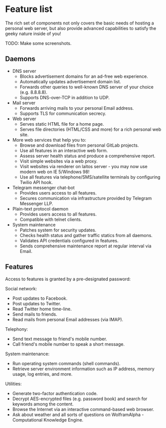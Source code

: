 # Feature list

The rich set of components not only covers the basic needs of hosting a personal web server,
but also provide advanced capabilities to satisfy the geeky nature inside of you!

TODO: Make some screenshots.

## Daemons
- DNS server
  * Blocks advertisement domains for an ad-free web experience.
  * Automatically updates advertisement domain list.
  * Forwards other queries to well-known DNS server of your choice (e.g. 8.8.8.8).
  * Supports DNS-over-TCP in addition to UDP.
- Mail server
  * Forwards arriving mails to your personal Email address.
  * Supports TLS for communication secrecy.
- Web server
  * Serves static HTML file for a home page.
  * Serves file directories (HTML/CSS and more) for a rich personal web site.
- More web services that help you to:
  * Browse and download files from personal GitLab projects.
  * Use all features in an interactive web form.
  * Assess server health status and produce a comprehensive report.
  * Visit simple websites via a web proxy.
  * Visit websites via renderer on laitos server - you may now use modern web on IE 5/Windows 98!
  * Use all features via telephone/SMS/satellite terminals by configuring Twilio API hook.
- Telegram messenger chat-bot
  * Provides users access to all features.
  * Secures communication via infrastructure provided by Telegram Messenger LLP.
- Plain-text protocol daemon
  * Provides users access to all features.
  * Compatible with telnet clients.
- System maintenance
  * Patches system for security updates.
  * Checks health status and gather traffic statics from all daemons.
  * Validates API credentials configured in features.
  * Sends comprehensive maintenance report at regular interval via Email.

## Features
Access to features is granted by a pre-designated password:

Social network:
- Post updates to Facebook.
- Post updates to Twitter.
- Read Twitter home time-line.
- Send mails to friends.
- Read mails from personal Email addresses (via IMAP).

Telephony:
- Send text message to friend's mobile number.
- Call friend's mobile number to speak a short message.

System maintenance:
- Run operating system commands (shell commands).
- Retrieve server environment information such as IP address, memory usage, log entries, and more.

Utilities:
- Generate two-factor authentication code.
- Decrypt AES-encrypted files (e.g. password book) and search for keywords among the content.
- Browse the Internet via an interactive command-based web browser.
- Ask about weather and all sorts of questions on WolframAlpha - Computational Knowledge Engine.